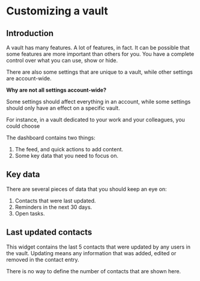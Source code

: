 # Customizing a vault

## Introduction

A vault has many features. A lot of features, in fact. It can be possible that some features are more important than others for you. You have a complete control over what you can use, show or hide.

There are also some settings that are unique to a vault, while other settings are account-wide.

**Why are not all settings account-wide?**

Some settings should affect everything in an account, while some settings should only have an effect on a specific vault.&#x20;

For instance, in a vault dedicated to your work and your colleagues, you could choose&#x20;

The dashboard contains two things:

1. The feed, and quick actions to add content.
2. Some key data that you need to focus on.

## Key data

There are several pieces of data that you should keep an eye on:

1. Contacts that were last updated.
2. Reminders in the next 30 days.
3. Open tasks.

## Last updated contacts

This widget contains the last 5 contacts that were updated by any users in the vault. Updating means any information that was added, edited or removed in the contact entry.

There is no way to define the number of contacts that are shown here.
